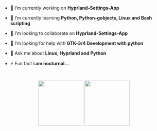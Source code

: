 - 🔭 I’m currently working on **Hyprland-Settings-App**

- 🌱 I’m currently learning **Python, Python-gobjects, Linux and Bash scripting**

- 👯 I’m looking to collaborate on **Hyprland-Settings-App**

- 🤝 I’m looking for help with **GTK-3/4 Development with python**

- 💬 Ask me about **Linux, Hyprland and Python**

- ⚡ Fun fact **i am nocturnal...**
  
#

<p align="center">
  <img src="https://github-readme-stats.vercel.app/api?username=sbalghari&hide=contribs&hide_title=true&hide_rank=false&rank_icon=github&show_icons=true&theme=catppuccin_mocha&border_radius=15&hide_border=true" height="140"/>
  <img src="https://streak-stats.demolab.com?user=sbalghari&theme=catppuccin-mocha&border_radius=15&date_format=j%20M%5B%20Y%5D&card_width=500&hide_border=true" height="140" />
</p> 
